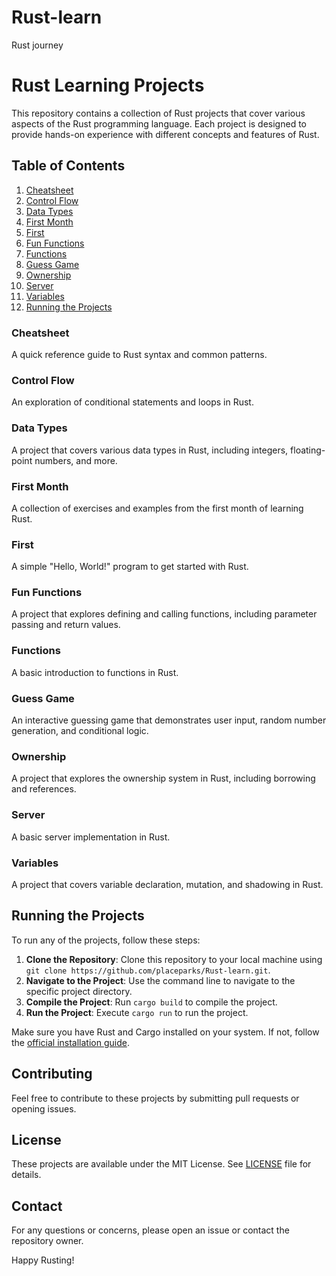 # Rust-learn
Rust journey
# Rust Learning Projects

This repository contains a collection of Rust projects that cover various aspects of the Rust programming language. Each project is designed to provide hands-on experience with different concepts and features of Rust.

## Table of Contents

1. [Cheatsheet](#cheatsheet)
2. [Control Flow](#control-flow)
3. [Data Types](#data-types)
4. [First Month](#first-month)
5. [First](#first)
6. [Fun Functions](#fun-functions)
7. [Functions](#functions)
8. [Guess Game](#guess-game)
9. [Ownership](#ownership)
10. [Server](#server)
11. [Variables](#variables)
12. [Running the Projects](#running-the-projects)

### Cheatsheet

A quick reference guide to Rust syntax and common patterns.

### Control Flow

An exploration of conditional statements and loops in Rust.

### Data Types

A project that covers various data types in Rust, including integers, floating-point numbers, and more.

### First Month

A collection of exercises and examples from the first month of learning Rust.

### First

A simple "Hello, World!" program to get started with Rust.

### Fun Functions

A project that explores defining and calling functions, including parameter passing and return values.

### Functions

A basic introduction to functions in Rust.

### Guess Game

An interactive guessing game that demonstrates user input, random number generation, and conditional logic.

### Ownership

A project that explores the ownership system in Rust, including borrowing and references.

### Server

A basic server implementation in Rust.

### Variables

A project that covers variable declaration, mutation, and shadowing in Rust.

## Running the Projects

To run any of the projects, follow these steps:

1. **Clone the Repository**: Clone this repository to your local machine using `git clone https://github.com/placeparks/Rust-learn.git`.
2. **Navigate to the Project**: Use the command line to navigate to the specific project directory.
3. **Compile the Project**: Run `cargo build` to compile the project.
4. **Run the Project**: Execute `cargo run` to run the project.

Make sure you have Rust and Cargo installed on your system. If not, follow the [official installation guide](https://www.rust-lang.org/tools/install).

## Contributing

Feel free to contribute to these projects by submitting pull requests or opening issues.

## License

These projects are available under the MIT License. See [LICENSE](LICENSE) file for details.

## Contact

For any questions or concerns, please open an issue or contact the repository owner.

Happy Rusting!

